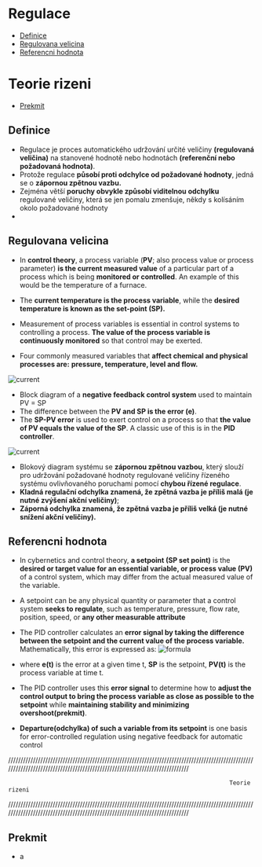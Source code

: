 # Regulace
- [Definice](#definice)
- [Regulovana velicina](#regulovana-velicina)
- [Referencni hodnota](#referencni-hodnota)

# Teorie rizeni
- [Prekmit](#prekmit)



## Definice
- Regulace je proces automatického udržování určité veličiny **(regulovaná veličina)** na stanovené hodnotě nebo hodnotách **(referenční nebo požadovaná hodnota)**.
- Protože regulace **působí proti odchylce od požadované hodnoty**, jedná se o **zápornou zpětnou vazbu.**
- Zejména větší **poruchy obvykle způsobí viditelnou odchylku** regulované veličiny, která se jen pomalu zmenšuje, někdy s kolísáním okolo požadované hodnoty 
- 

## Regulovana velicina
- In **control theory**, a process variable (**PV**; also process value or process parameter) **is the current measured value** of a particular part of a process which is being **monitored or controlled**. An example of this would be the temperature of a furnace.
- The **current temperature is the process variable**, while the **desired temperature is known as the set-point (SP).**

- Measurement of process variables is essential in control systems to controlling a process. **The value of the process variable is continuously monitored** so that control may be exerted.
- Four commonly measured variables that **affect chemical and physical processes are:** **pressure, temperature, level and flow.**

![current](https://upload.wikimedia.org/wikipedia/commons/e/ee/Set-point_control.png)
- Block diagram of a **negative feedback control system** used to maintain PV = SP
-  The difference between the **PV and SP is the error (e)**.
- The **SP-PV error** is used to exert control on a process so that **the value of PV equals the value of the SP**. A classic use of this is in the **PID controller**.

![current](https://upload.wikimedia.org/wikipedia/commons/thumb/d/d5/Set-point_control-cs.svg/885px-Set-point_control-cs.svg.png)
- Blokový diagram systému se **zápornou zpětnou vazbou**, který slouží pro udržování požadované hodnoty regulované veličiny řízeného systému ovlivňovaného poruchami pomocí **chybou řízené regulace**.
- **Kladná regulační odchylka znamená, že zpětná vazba je příliš malá (je nutné zvýšení akční veličiny)**;
- **Záporná odchylka znamená, že zpětná vazba je příliš velká (je nutné snížení akční veličiny).**


## Referencni hodnota
- In cybernetics and control theory, **a setpoint (SP set point)** is the **desired or target value for an essential variable, or process value (PV)** of a control system, which may differ from the actual measured value of the variable.
- A setpoint can be any physical quantity or parameter that a control system **seeks to regulate**, such as temperature, pressure, flow rate, position, speed, or **any other measurable attribute**

- The PID controller calculates an **error signal by taking the difference between the setpoint and the current value of the process variable.** Mathematically, this error is expressed as:
![formula](https://wikimedia.org/api/rest_v1/media/math/render/svg/9fbb3562ba86333446b6cb4d281451429c7f218f)
- where **e(t)** is the error at a given time t, **SP** is the setpoint, **PV(t)**  is the process variable at time t.
- The PID controller uses this **error signal** to determine how to **adjust the control output to bring the process variable as close as possible to the setpoint** while **maintaining stability and minimizing overshoot(prekmit)**.

- **Departure(odchylka) of such a variable from its setpoint** is one basis for error-controlled regulation using negative feedback for automatic control


////////////////////////////////////////////////////////////////////////////////////////////////////////////////////////////////////////////////////////////////////////////



                                                                   Teorie rizeni



////////////////////////////////////////////////////////////////////////////////////////////////////////////////////////////////////////////////////////////////////////////

## Prekmit
- a 












